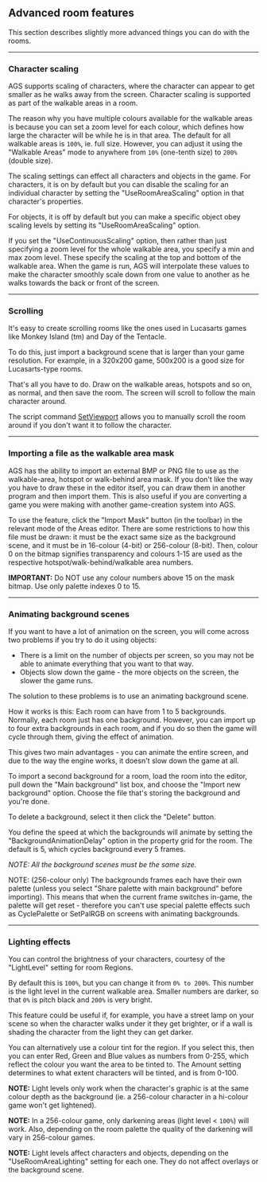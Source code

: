 ## Advanced room features

This section describes slightly more advanced things you can do with the
rooms.


---

### Character scaling

AGS supports scaling of characters, where the character can appear to
get smaller as he walks away from the screen. Character scaling is
supported as part of the walkable areas in a room.

The reason why you have multiple colours available for the walkable
areas is because you can set a zoom level for each colour, which defines
how large the character will be while he is in that area. The default
for all walkable areas is `100%`, ie. full size. However, you can adjust
it using the "Walkable Areas" mode to anywhere from `10%` (one-tenth
size) to `200%` (double size).

The scaling settings can effect all characters and objects in the game.
For characters, it is on by default but you can disable the scaling for
an individual character by setting the "UseRoomAreaScaling" option in
that character's properties.

For objects, it is off by default but you can make a specific object
obey scaling levels by setting its "UseRoomAreaScaling" option.

If you set the "UseContinuousScaling" option, then rather than just
specifying a zoom level for the whole walkable area, you specify a min
and max zoom level. These specify the scaling at the top and bottom of
the walkable area. When the game is run, AGS will interpolate these
values to make the character smoothly scale down from one value to
another as he walks towards the back or front of the screen.

---

### Scrolling

It's easy to create scrolling rooms like the ones used in Lucasarts
games like Monkey Island (tm) and Day of the Tentacle.

To do this, just import a background scene that is larger than your game
resolution. For example, in a 320x200 game, 500x200 is a good size for
Lucasarts-type rooms.

That's all you have to do. Draw on the walkable areas, hotspots and so
on, as normal, and then save the room. The screen will scroll to follow
the main character around.

The script command [SetViewport](Room#setviewport) allows you to
manually scroll the room around if you don't want it to follow the
character.

---

### Importing a file as the walkable area mask

AGS has the ability to import an external BMP or PNG file to use as the
walkable-area, hotspot or walk-behind area mask. If you don't like the
way you have to draw these in the editor itself, you can draw them in
another program and then import them. This is also useful if you are
converting a game you were making with another game-creation system into
AGS.

To use the feature, click the "Import Mask" button (in the toolbar) in
the relevant mode of the Areas editor. There are some restrictions to
how this file must be drawn: it must be the exact same size as the
background scene, and it must be in 16-colour (4-bit) or 256-colour
(8-bit). Then, colour 0 on the bitmap signifies transparency and colours
1-15 are used as the respective hotspot/walk-behind/walkable area
numbers.

**IMPORTANT:** Do NOT use any colour numbers above 15 on the mask
bitmap. Use only palette indexes 0 to 15.

---

### Animating background scenes

If you want to have a lot of animation on the screen, you will come
across two problems if you try to do it using objects:

-   There is a limit on the number of objects per screen, so you may not
    be able to animate everything that you want to that way.
-   Objects slow down the game - the more objects on the screen, the
    slower the game runs.

The solution to these problems is to use an animating background scene.

How it works is this: Each room can have from 1 to 5 backgrounds.
Normally, each room just has one background. However, you can import up
to four extra backgrounds in each room, and if you do so then the game
will cycle through them, giving the effect of animation.

This gives two main advantages - you can animate the entire screen, and
due to the way the engine works, it doesn't slow down the game at all.

To import a second background for a room, load the room into the editor,
pull down the "Main background" list box, and choose the "Import new
background" option. Choose the file that's storing the background and
you're done.

To delete a background, select it then click the "Delete" button.

You define the speed at which the backgrounds will animate by setting
the "BackgroundAnimationDelay" option in the property grid for the room.
The default is 5, which cycles background every 5 frames.

*NOTE: All the background scenes must be the same size.*

NOTE: (256-colour only) The backgrounds frames each have their own
palette (unless you select "Share palette with main background" before
importing). This means that when the current frame switches in-game, the
palette will get reset - therefore you can't use special palette effects
such as CyclePalette or SetPalRGB on screens with animating backgrounds.

---

### Lighting effects

You can control the brightness of your characters, courtesy of the
"LightLevel" setting for room Regions.

By default this is `100%`, but you can change it from `0% to 200%`. This
number is the light level in the current walkable area. Smaller numbers
are darker, so that `0%` is pitch black and `200%` is very bright.

This feature could be useful if, for example, you have a street lamp on
your scene so when the character walks under it they get brighter, or if
a wall is shading the character from the light they can get darker.

You can alternatively use a colour tint for the region. If you select
this, then you can enter Red, Green and Blue values as numbers from
0-255, which reflect the colour you want the area to be tinted to. The
Amount setting determines to what extent characters will be tinted, and
is from 0-100.

**NOTE:** Light levels only work when the character's graphic is at the
same colour depth as the background (ie. a 256-colour character in a
hi-colour game won't get lightened).

**NOTE:** In a 256-colour game, only darkening areas (light level <
`100%`) will work. Also, depending on the room palette the quality of
the darkening will vary in 256-colour games.

**NOTE:** Light levels affect characters and objects, depending on the
"UseRoomAreaLighting" setting for each one. They do not affect overlays
or the background scene.
